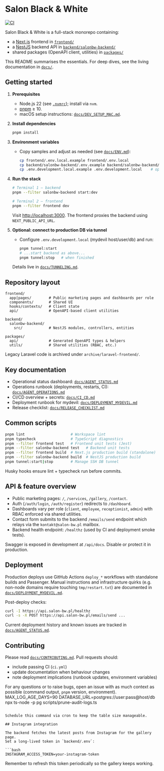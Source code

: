 # Salon Black & White

[![CI](https://github.com/gniewkob/salonbw/actions/workflows/ci.yml/badge.svg?branch=master)](https://github.com/gniewkob/salonbw/actions/workflows/ci.yml)

Salon Black & White is a full-stack monorepo containing:

- a [Next.js](https://nextjs.org) frontend in [`frontend/`](frontend/)
- a [NestJS](https://nestjs.com) backend API in [`backend/salonbw-backend/`](backend/salonbw-backend/)
- shared packages (OpenAPI client, utilities) in [`packages/`](packages/)

This README summarises the essentials. For deep dives, see the living documentation in [`docs/`](docs/).

## Getting started

1. **Prerequisites**
   - Node.js 22 (see [`.nvmrc`](./.nvmrc)); install via `nvm`.
   - [pnpm](https://pnpm.io) ≥ 10.
   - macOS setup instructions: [`docs/DEV_SETUP_MAC.md`](docs/DEV_SETUP_MAC.md).

2. **Install dependencies**

   ```bash
   pnpm install
   ```

3. **Environment variables**
   - Copy samples and adjust as needed (see [`docs/ENV.md`](docs/ENV.md)):

     ```bash
     cp frontend/.env.local.example frontend/.env.local
     cp backend/salonbw-backend/.env.example backend/salonbw-backend/.env
     cp .env.development.local.example .env.development.local    # optional tunnel defaults
     ```

4. **Run the stack**

   ```bash
   # Terminal 1 – backend
   pnpm --filter salonbw-backend start:dev

   # Terminal 2 – frontend
   pnpm --filter frontend dev
   ```

   Visit <http://localhost:3000>. The frontend proxies the backend using `NEXT_PUBLIC_API_URL`.

5. **Optional: connect to production DB via tunnel**
   - Configure `.env.development.local` (mydevil host/user/db) and run:

     ```bash
     pnpm tunnel:start
     # ...start backend as above...
     pnpm tunnel:stop   # when finished
     ```

   Details live in [`docs/TUNNELING.md`](docs/TUNNELING.md).

## Repository layout

```
frontend/
  app|pages/        # Public marketing pages and dashboards per role
  components/       # Shared UI
  hooks/contexts/   # Client state
  api/              # OpenAPI-based client utilities

backend/
  salonbw-backend/
    src/            # NestJS modules, controllers, entities

packages/
  api/              # Generated OpenAPI types & helpers
  utils/            # Shared utilities (RBAC, etc.)
```

Legacy Laravel code is archived under `archive/laravel-frontend/`.

## Key documentation

- Operational status dashboard: [`docs/AGENT_STATUS.md`](docs/AGENT_STATUS.md)
- Operations runbook (deployments, restarts, CI): [`docs/AGENT_OPERATIONS.md`](docs/AGENT_OPERATIONS.md)
- CI/CD overview + secrets: [`docs/CI_CD.md`](docs/CI_CD.md)
- Deployment runbook for mydevil: [`docs/DEPLOYMENT_MYDEVIL.md`](docs/DEPLOYMENT_MYDEVIL.md)
- Release checklist: [`docs/RELEASE_CHECKLIST.md`](docs/RELEASE_CHECKLIST.md)

## Common scripts

```bash
pnpm lint                     # Workspace lint
pnpm typecheck                # TypeScript diagnostics
pnpm --filter frontend test   # Frontend unit tests (Jest)
pnpm --filter salonbw-backend test   # Backend unit tests
pnpm --filter frontend build  # Next.js production build (standalone)
pnpm --filter salonbw-backend build  # NestJS production build
pnpm tunnel:start|stop        # Manage SSH DB tunnel
```

Husky hooks ensure lint + typecheck run before commits.

## API & feature overview

- Public marketing pages: `/`, `/services`, `/gallery`, `/contact`.
- Auth (`/auth/login`, `/auth/register`) redirects to `/dashboard`.
- Dashboards vary per role (`client`, `employee`, `receptionist`, `admin`) with RBAC enforced via shared utilities.
- Contact form submits to the backend `/emails/send` endpoint which relays via the `kontakt@salon-bw.pl` mailbox.
- Backend health endpoint: `/healthz` (used by CI and deployment smoke tests).

Swagger is exposed in development at `/api/docs`. Disable or protect it in production.

## Deployment

Production deploys use GitHub Actions `deploy_*` workflows with standalone builds and Passenger. Manual instructions and infrastructure quirks (e.g. non-node domains require touching `tmp/restart.txt`) are documented in [`docs/DEPLOYMENT_MYDEVIL.md`](docs/DEPLOYMENT_MYDEVIL.md).

Post-deploy checks:

```bash
curl -I https://api.salon-bw.pl/healthz
curl -s -X POST https://api.salon-bw.pl/emails/send ...
```

Current deployment history and known issues are tracked in [`docs/AGENT_STATUS.md`](docs/AGENT_STATUS.md).

## Contributing

Please read [`docs/CONTRIBUTING.md`](docs/CONTRIBUTING.md). Pull requests should:

- include passing CI (`ci.yml`)
- update documentation when behaviour changes
- note deployment implications (runbook updates, environment variables)

For any questions or to raise bugs, open an issue with as much context as possible (command output, `pnpm` version, environment).
MAX_LOG_AGE_DAYS=90 DATABASE_URL=postgres://user:pass@host/db \
  npx ts-node -p pg scripts/prune-audit-logs.ts
```

Schedule this command via cron to keep the table size manageable.

## Instagram integration

The backend fetches the latest posts from Instagram for the gallery page.
Set a long‑lived token in `backend/.env`:

```bash
INSTAGRAM_ACCESS_TOKEN=your-instagram-token
```

Remember to refresh this token periodically so the gallery keeps working.

